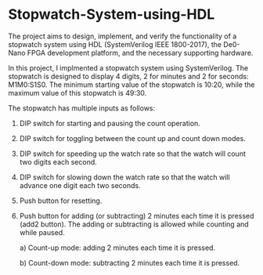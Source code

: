 # Stopwatch-System-using-HDL
The project aims to design, implement, and verify the functionality of a stopwatch system using HDL (SystemVerilog IEEE 1800-2017), the De0-Nano FPGA development platform, and the necessary supporting hardware.


In this project, I implmented a stopwatch system using SystemVerilog. The stopwatch is designed to display 4 digits, 2 for minutes and 2 for seconds: M1M0:S1S0. The minimum starting value of the stopwatch is 10:20, while the maximum value of this stopwatch is 49:30. 

The stopwatch has multiple inputs as follows:
1) DIP switch for starting and pausing the count operation. 
2) DIP switch for toggling between the count up and count down modes. 
3) DIP switch for speeding up the watch rate so that the watch will count two digits each second.
4) DIP switch for slowing down the watch rate so that the watch will advance one digit each two seconds.
5) Push button for resetting.
6) Push button for adding (or subtracting) 2 minutes each time it is pressed (add2 button). The adding or subtracting is allowed while counting and while paused.

    a) Count-up mode: adding 2 minutes each time it is pressed.
    
    b) Count-down mode: subtracting 2 minutes each time it is pressed.
